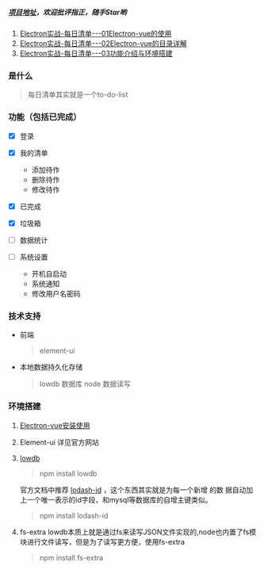 ##### [项目地址](https://github.com/coder-syl/daily-to-do)，欢迎批评指正，随手Star哟
1. [Electron实战-每日清单---01Electron-vue的使用](https://blog.csdn.net/shangyanaf/article/details/102894038)
2. [Electron实战-每日清单---02Electron-vue的目录详解](https://blog.csdn.net/shangyanaf/article/details/102968526)
3. [Electron实战-每日清单---03功能介绍与环境搭建](https://blog.csdn.net/shangyanaf/article/details/103029614)
### 是什么
> 每日清单其实就是一个to-do-list

### 功能（包括已完成）

 - [x] 登录

 - [x] 我的清单
	 - 添加待作
	 - 删除待作
	 - 修改待作
 - [x]  已完成
 - [x] 垃圾箱
 - [ ] 数据统计
 - [ ] 系统设置
	 - 开机自启动
	 - 系统通知
	 - 修改用户名密码


### 技术支持
- 前端
	>element-ui

- 本地数据持久化存储
    > lowdb 数据库
	> node 数据读写

### 环境搭建
1. [Electron-vue安装使用](https://blog.csdn.net/shangyanaf/article/details/102894038)
2. Element-ui 详见官方网站
3. [lowdb](https://github.com/typicode/lowdb) 
	> npm install lowdb
	
	官方文档中推荐 [lodash-id](https://github.com/typicode/lodash-id) ，这个东西其实就是为每一个新增 的数   据自动加上一个唯一表示的id字段，和mysql等数据库的自增主键类似。
	> npm install  lodash-id 

4. fs-extra
lowdb本质上就是通过fs来读写JSON文件实现的,node也内置了fs模块进行文件读写，但是为了读写更方便，使用fs-extra
	>npm install fs-extra
